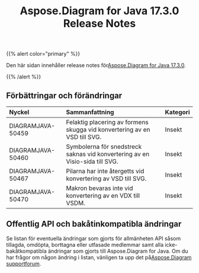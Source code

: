 ﻿---
title: Aspose.Diagram for Java 17.3.0 Release Notes
type: docs
weight: 100
url: /sv/java/aspose-diagram-for-java-17-3-0-release-notes/
---
{{% alert color="primary" %}} 

 Den här sidan innehåller release notes för[Aspose.Diagram for Java 17.3.0](https://docs.aspose.com/diagram/java/aspose-diagram-for-java-17-3-0-release-notes/).

{{% /alert %}} 
## **Förbättringar och förändringar**

|**Nyckel**|**Sammanfattning**|**Kategori**|
|:- |:- |:- |
|DIAGRAMJAVA-50459|Felaktig placering av formens skugga vid konvertering av en VSD till SVG.|Insekt|
|DIAGRAMJAVA-50460|Symbolerna för snedstreck saknas vid konvertering av en Visio-sida till SVG.|Insekt|
|DIAGRAMJAVA-50467|Pilarna har inte återgetts vid konvertering av VSD till SVG.|Insekt|
|DIAGRAMJAVA-50470|Makron bevaras inte vid konvertering av en VDX till VSDM.|Insekt|
## **Offentlig API och bakåtinkompatibla ändringar**
Se listan för eventuella ändringar som gjorts för allmänheten API såsom tillagda, omdöpta, borttagna eller utfasade medlemmar samt alla icke-bakåtkompatibla ändringar som gjorts till Aspose.Diagram for Java. Om du har frågor om någon ändring i listan, vänligen ta upp det på[Aspose.Diagram supportforum](https://forum.aspose.com/c/diagram/17).
